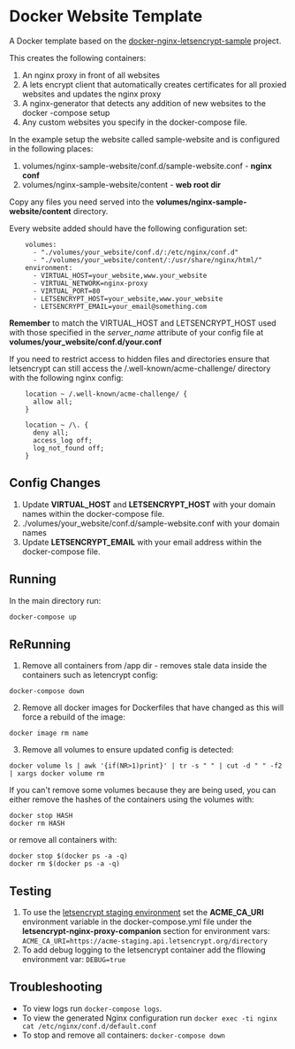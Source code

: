# Docker Website Template

A Docker template based on the [docker-nginx-letsencrypt-sample](https://github.com/gilyes/docker-nginx-letsencrypt-sample) project.

This creates the following containers:

1. An nginx proxy in front of all websites
1. A lets encrypt client that automatically creates certificates for all proxied websites and updates the nginx proxy
1. A nginx-generator that detects any addition of new websites to the docker -compose setup
1. Any custom websites you specify in the docker-compose file.

In the example setup the website called sample-website and is configured in the following places:

1. volumes/nginx-sample-website/conf.d/sample-website.conf - __nginx conf__
1. volumes/nginx-sample-website/content - __web root dir__

Copy any files you need served into the __volumes/nginx-sample-website/content__ directory.

Every website added should have the following configuration set:

```
    volumes:
      - "./volumes/your_website/conf.d/:/etc/nginx/conf.d"
      - "./volumes/your_website/content/:/usr/share/nginx/html/"
    environment:
      - VIRTUAL_HOST=your_website,www.your_website
      - VIRTUAL_NETWORK=nginx-proxy
      - VIRTUAL_PORT=80
      - LETSENCRYPT_HOST=your_website,www.your_website
      - LETSENCRYPT_EMAIL=your_email@something.com
```

__Remember__ to match the VIRTUAL_HOST and LETSENCRYPT_HOST used with those specified in the _server_name_ attribute of your config file at __volumes/your_website/conf.d/your.conf__

If you need to restrict access to hidden files and directories ensure that letsencrypt can still access the /.well-known/acme-challenge/ directory with the following nginx config:

```
    location ~ /.well-known/acme-challenge/ {
      allow all;
    }

    location ~ /\. {
      deny all;
      access_log off;
      log_not_found off;
    }
```

## Config Changes

1. Update __VIRTUAL_HOST__ and __LETSENCRYPT_HOST__ with your domain names within the docker-compose file.
1. ./volumes/your_website/conf.d/sample-website.conf with your domain names
1. Update __LETSENCRYPT_EMAIL__ with your email address within the docker-compose file.

## Running
In the main directory run:
```bash
docker-compose up
```

## ReRunning
1. Remove all containers from /app dir - removes stale data inside the containers such as letencrypt config:
```
docker-compose down
```

2. Remove all docker images for Dockerfiles that have changed as this will force a rebuild of the image:
```
docker image rm name
```

3. Remove all volumes to ensure updated config is detected:
```
docker volume ls | awk '{if(NR>1)print}' | tr -s " " | cut -d " " -f2 | xargs docker volume rm
```
If you can't remove some volumes because they are being used, you can either remove the hashes of the containers using the volumes with:

```
docker stop HASH
docker rm HASH
```

or remove all containers with:

```
docker stop $(docker ps -a -q)
docker rm $(docker ps -a -q)
```

## Testing
1. To use the [letsencrypt staging environment](https://letsencrypt.org/docs/staging-environment/) set the __ACME_CA_URI__ environment variable in the docker-compose.yml file under the __letsencrypt-nginx-proxy-companion__ section for environment vars: ```ACME_CA_URI=https://acme-staging.api.letsencrypt.org/directory```
1. To add debug logging to the letsencrypt container add the fllowing environment var: ```DEBUG=true```

## Troubleshooting
* To view logs run `docker-compose logs`.
* To view the generated Nginx configuration run `docker exec -ti nginx cat /etc/nginx/conf.d/default.conf`
* To stop and remove all containers: ```docker-compose down```


